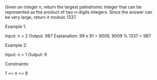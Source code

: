 Given an integer n, return the largest palindromic integer that can be
represented as the product of two n-digits integers. Since the answer can be
very large, return it modulo 1337.


Example 1:


Input: n = 2
Output: 987
Explanation: 99 x 91 = 9009, 9009 % 1337 = 987


Example 2:


Input: n = 1
Output: 9



Constraints:


1 <= n <= 8





